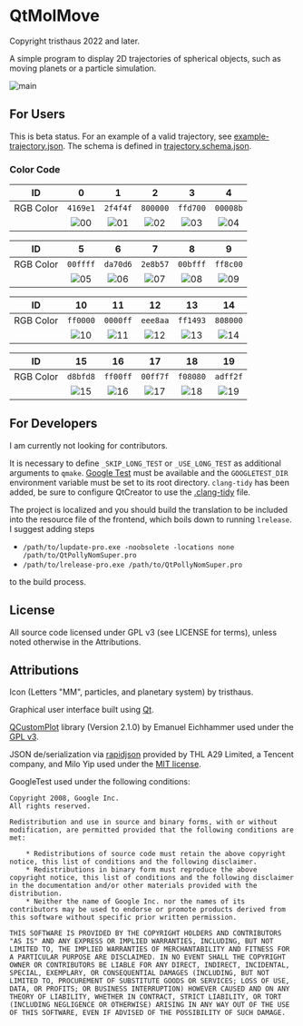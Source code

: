 ﻿# QtMolMove

Copyright tristhaus 2022 and later.

A simple program to display 2D trajectories of spherical objects, such as moving planets or a particle simulation.

![main](/../screenshot/screenshot.png?raw=true)

## For Users

This is beta status. For an example of a valid trajectory, see [example-trajectory.json](/DistributionItems/example-trajectory.json). The schema is defined in [trajectory.schema.json](/DistributionItems/trajectory.schema.json).

### Color Code

| ID | 0 | 1 | 2 | 3 | 4 |
| :--: | :--: | :--: | :--: | :--: | :--: |
| RGB Color | `4169e1` | `2f4f4f` | `800000` | `ffd700` | `00008b` |
|  | ![00](/../screenshot/00.png?raw=true) | ![01](/../screenshot/01.png?raw=true) | ![02](/../screenshot/02.png?raw=true) | ![03](/../screenshot/03.png?raw=true) | ![04](/../screenshot/04.png?raw=true) |

| ID | 5 | 6 | 7 | 8 | 9 |
| :--: | :--: | :--: | :--: | :--: | :--: |
| RGB Color | `00ffff` | `da70d6` | `2e8b57` | `00bfff` | `ff8c00` |
|  | ![05](/../screenshot/05.png?raw=true) | ![06](/../screenshot/06.png?raw=true) | ![07](/../screenshot/07.png?raw=true) | ![08](/../screenshot/08.png?raw=true) | ![09](/../screenshot/09.png?raw=true) |

| ID | 10 | 11 | 12 | 13 | 14 |
| :--: | :--: | :--: | :--: | :--: | :--: |
| RGB Color | `ff0000` | `0000ff` | `eee8aa` | `ff1493` | `808000` |
|  | ![10](/../screenshot/10.png?raw=true) | ![11](/../screenshot/11.png?raw=true) | ![12](/../screenshot/12.png?raw=true) | ![13](/../screenshot/13.png?raw=true) | ![14](/../screenshot/14.png?raw=true) |

| ID | 15 | 16 | 17 | 18 | 19 |
| :--: | :--: | :--: | :--: | :--: | :--: |
| RGB Color | `d8bfd8` | `ff00ff` | `00ff7f` | `f08080` | `adff2f` |
|  | ![15](/../screenshot/15.png?raw=true) | ![16](/../screenshot/16.png?raw=true) | ![17](/../screenshot/17.png?raw=true) | ![18](/../screenshot/18.png?raw=true) | ![19](/../screenshot/19.png?raw=true) |

## For Developers

I am currently not looking for contributors.

It is necessary to define `_SKIP_LONG_TEST` or `_USE_LONG_TEST` as additional arguments to `qmake`. [Google Test](https://github.com/google/googletest) must be available and the `GOOGLETEST_DIR` environment variable must be set to its root directory. `clang-tidy` has been added, be sure to configure QtCreator to use the [.clang-tidy](.clang-tidy) file.

The project is localized and you should build the translation to be included into the resource file of the frontend, which boils down to running `lrelease`. I suggest adding steps
  * `/path/to/lupdate-pro.exe -noobsolete -locations none /path/to/QtPollyNomSuper.pro`
  * `/path/to/lrelease-pro.exe /path/to/QtPollyNomSuper.pro`

to the build process.

## License

All source code licensed under GPL v3 (see LICENSE for terms), unless noted otherwise in the Attributions.

## Attributions

Icon (Letters "MM", particles, and planetary system) by tristhaus.

Graphical user interface built using [Qt](https://doc.qt.io/).

[QCustomPlot](https://www.qcustomplot.com/) library (Version 2.1.0) by Emanuel Eichhammer used under the [GPL v3](https://www.gnu.org/licenses/gpl-3.0.html).

JSON de/serialization via [rapidjson](https://rapidjson.org/) provided by THL A29 Limited, a Tencent company, and Milo Yip used under the [MIT license](http://opensource.org/licenses/MIT).

GoogleTest used under the following conditions:

```
Copyright 2008, Google Inc.
All rights reserved.

Redistribution and use in source and binary forms, with or without
modification, are permitted provided that the following conditions are
met:

    * Redistributions of source code must retain the above copyright
notice, this list of conditions and the following disclaimer.
    * Redistributions in binary form must reproduce the above
copyright notice, this list of conditions and the following disclaimer
in the documentation and/or other materials provided with the
distribution.
    * Neither the name of Google Inc. nor the names of its
contributors may be used to endorse or promote products derived from
this software without specific prior written permission.

THIS SOFTWARE IS PROVIDED BY THE COPYRIGHT HOLDERS AND CONTRIBUTORS
"AS IS" AND ANY EXPRESS OR IMPLIED WARRANTIES, INCLUDING, BUT NOT
LIMITED TO, THE IMPLIED WARRANTIES OF MERCHANTABILITY AND FITNESS FOR
A PARTICULAR PURPOSE ARE DISCLAIMED. IN NO EVENT SHALL THE COPYRIGHT
OWNER OR CONTRIBUTORS BE LIABLE FOR ANY DIRECT, INDIRECT, INCIDENTAL,
SPECIAL, EXEMPLARY, OR CONSEQUENTIAL DAMAGES (INCLUDING, BUT NOT
LIMITED TO, PROCUREMENT OF SUBSTITUTE GOODS OR SERVICES; LOSS OF USE,
DATA, OR PROFITS; OR BUSINESS INTERRUPTION) HOWEVER CAUSED AND ON ANY
THEORY OF LIABILITY, WHETHER IN CONTRACT, STRICT LIABILITY, OR TORT
(INCLUDING NEGLIGENCE OR OTHERWISE) ARISING IN ANY WAY OUT OF THE USE
OF THIS SOFTWARE, EVEN IF ADVISED OF THE POSSIBILITY OF SUCH DAMAGE.
```
